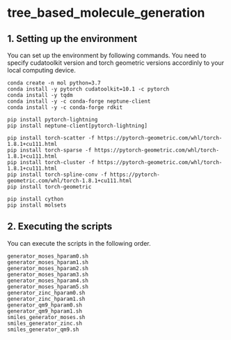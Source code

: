 # tree_based_molecule_generation

## 1. Setting up the environment
You can set up the environment by following commands. You need to specify cudatoolkit version and torch geometric versions accordinly to your local computing device.

```
conda create -n mol python=3.7
conda install -y pytorch cudatoolkit=10.1 -c pytorch
conda install -y tqdm
conda install -y -c conda-forge neptune-client
conda install -y -c conda-forge rdkit

pip install pytorch-lightning
pip install neptune-client[pytorch-lightning]

pip install torch-scatter -f https://pytorch-geometric.com/whl/torch-1.8.1+cu111.html
pip install torch-sparse -f https://pytorch-geometric.com/whl/torch-1.8.1+cu111.html
pip install torch-cluster -f https://pytorch-geometric.com/whl/torch-1.8.1+cu111.html
pip install torch-spline-conv -f https://pytorch-geometric.com/whl/torch-1.8.1+cu111.html
pip install torch-geometric

pip install cython
pip install molsets

```

## 2. Executing the scripts
You can execute the scripts in the following order.

```
generator_moses_hparam0.sh
generator_moses_hparam1.sh
generator_moses_hparam2.sh
generator_moses_hparam3.sh
generator_moses_hparam4.sh
generator_moses_hparam5.sh
generator_zinc_hparam0.sh
generator_zinc_hparam1.sh
generator_qm9_hparam0.sh
generator_qm9_hparam1.sh
smiles_generator_moses.sh
smiles_generator_zinc.sh
smiles_generator_qm9.sh
```
